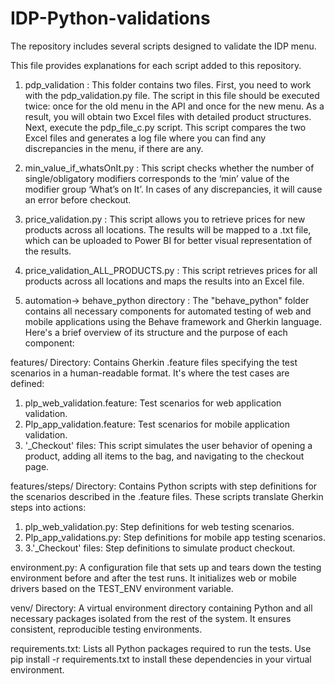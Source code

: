 # IDP-Python-validations
The repository includes several scripts designed to validate the IDP menu.

This file provides explanations for each script added to this repository.


1. pdp_validation : This folder contains two files. First, you need to work with the pdp_validation.py file. The script in this 
file should be executed twice: once for the old menu in the API and once for the new menu. As a result, you will obtain two Excel files 
with detailed product structures. Next, execute the pdp_file_c.py script. This script compares the two Excel files and generates a log file 
where you can find any discrepancies in the menu, if there are any.


2. min_value_if_whatsOnIt.py : This script checks whether the number of single/obligatory modifiers corresponds to the ‘min’ value of the 
modifier group ‘What’s on It’. In cases of any discrepancies, it will cause an error before checkout. 

3. price_validation.py : This script allows you to retrieve prices for new products across all locations. The results will be mapped to a .txt file, 
which can be uploaded to Power BI for better visual representation of the results.

4. price_validation_ALL_PRODUCTS.py : This script retrieves prices for all products across all locations and maps the results into an Excel file.

5. automation-> behave_python directory :
The "behave_python" folder contains all necessary components for automated testing of web and mobile applications using the Behave framework and Gherkin language. Here's a brief overview of its structure and the purpose of each component:

features/ Directory: Contains Gherkin .feature files specifying the test scenarios in a human-readable format. It's where the test cases are defined:
1. plp_web_validation.feature: Test scenarios for web application validation.
2. Plp_app_validation.feature: Test scenarios for mobile application validation.
3. '_Checkout' files: This script simulates the user behavior of opening a product, adding all items to the bag, and navigating to the checkout page.

features/steps/ Directory: Contains Python scripts with step definitions for the scenarios described in the .feature files. These scripts translate Gherkin steps into actions:
1. plp_web_validation.py: Step definitions for web testing scenarios.
2. Plp_app_validations.py: Step definitions for mobile app testing scenarios.
3. 3.'_Checkout' files: Step definitions to simulate product checkout.

environment.py: A configuration file that sets up and tears down the testing environment before and after the test runs. It initializes web or mobile drivers based on the TEST_ENV environment variable.

venv/ Directory: A virtual environment directory containing Python and all necessary packages isolated from the rest of the system. It ensures consistent, reproducible testing environments.

requirements.txt: Lists all Python packages required to run the tests. Use pip install -r requirements.txt to install these dependencies in your virtual environment.

